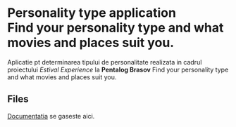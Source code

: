 # Personality type application <br> Find your personality type and what movies and places suit you.
Aplicatie pt determinarea tipului de personalitate realizata in cadrul proiectului _Estival Experience_ la **Pentalog Brasov**
Find your personality type and what movies and places suit you.


## Files
[Documentatia](https://github.com/iuga-paula/Personality_type_app/blob/master/Documentatie_Personality_type_app.pdf) se gaseste aici.
